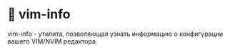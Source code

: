 # :floppy_disk: vim-info

vim-info - утилита, позволяющая узнать информацию о конфигурации вашего
VIM/NVIM редактора.


